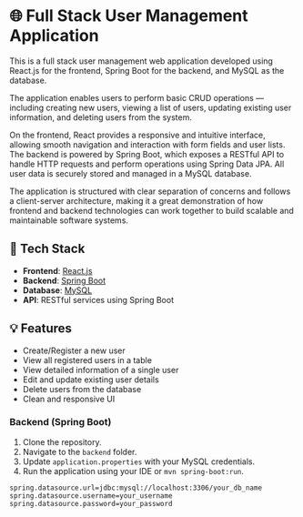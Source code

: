 # 🌐 Full Stack User Management Application

This is a full stack user management web application developed using React.js for the frontend, Spring Boot for the backend, and MySQL as the database. 

The application enables users to perform basic CRUD operations — including creating new users, viewing a list of users, updating existing user information, and deleting users from the system. 

On the frontend, React provides a responsive and intuitive interface, allowing smooth navigation and interaction with form fields and user lists. The backend is powered by Spring Boot, which exposes a RESTful API to handle HTTP requests and perform operations using Spring Data JPA. All user data is securely stored and managed in a MySQL database. 

The application is structured with clear separation of concerns and follows a client-server architecture, making it a great demonstration of how frontend and backend technologies can work together to build scalable and maintainable software systems.

## 🚀 Tech Stack

- **Frontend**: [React.js](https://reactjs.org/)
- **Backend**: [Spring Boot](https://spring.io/projects/spring-boot)
- **Database**: [MySQL](https://www.mysql.com/)
- **API**: RESTful services using Spring Boot

## 💡 Features

- Create/Register a new user
- View all registered users in a table
- View detailed information of a single user
- Edit and update existing user details
- Delete users from the database
- Clean and responsive UI

### Backend (Spring Boot)

1. Clone the repository.
2. Navigate to the `backend` folder.
3. Update `application.properties` with your MySQL credentials.
4. Run the application using your IDE or `mvn spring-boot:run`.

```properties
spring.datasource.url=jdbc:mysql://localhost:3306/your_db_name
spring.datasource.username=your_username
spring.datasource.password=your_password
